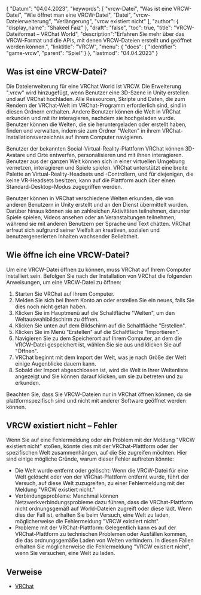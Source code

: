 {
"Datum": "04.04.2023",
  "keywords": [
"vrcw-Datei",
"Was ist eine VRCW-Datei",
"Wie öffnet man eine VRCW-Datei",
"Datei",
"vrcw-Dateierweiterung",
"Verlängerung",
"vrcw existiert nicht"
],
  "author": {
"display_name": "Shakeel Faiz"
},
"draft": "false",
"toc": true,
"title": "VRCW-Dateiformat – VRChat World",
  "description":"Erfahren Sie mehr über das VRCW-Format und die APIs, mit denen VRCW-Dateien erstellt und geöffnet werden können.",
"linktitle": "VRCW",
  "menu": {
    "docs": {
      "identifier": "game-vrcw",
"parent": "Spiel"
}
},
"lastmod": "04.04.2023"
}

## Was ist eine VRCW-Datei?

Die Dateierweiterung für eine VRChat World ist VRCW. Die Erweiterung ".vrcw" wird hinzugefügt, wenn Benutzer eine 3D-Szene in Unity erstellen und auf VRChat hochladen. Alle Ressourcen, Skripte und Daten, die zum Rendern der VRChat-Welt im VRChat-Programm erforderlich sind, sind in diesen Ordnern enthalten. Andere Benutzer können die Welt in VRChat erkunden und mit ihr interagieren, nachdem sie hochgeladen wurde. Benutzer können die Welten, die sie heruntergeladen oder erstellt haben, finden und verwalten, indem sie zum Ordner "Welten" in ihrem VRChat-Installationsverzeichnis auf ihrem Computer navigieren.

Benutzer der bekannten Social-Virtual-Reality-Plattform VRChat können 3D-Avatare und Orte entwerfen, personalisieren und mit ihnen interagieren. Benutzer aus der ganzen Welt können sich in einer virtuellen Umgebung vernetzen, interagieren und Spiele spielen. VRChat unterstützt eine breite Palette an Virtual-Reality-Headsets und -Controllern, und für diejenigen, die keine VR-Headsets besitzen, kann auf die Plattform auch über einen Standard-Desktop-Modus zugegriffen werden.

Benutzer können in VRChat verschiedene Welten erkunden, die von anderen Benutzern in Unity erstellt und an den Dienst übermittelt wurden. Darüber hinaus können sie an zahlreichen Aktivitäten teilnehmen, darunter Spiele spielen, Videos ansehen oder an Veranstaltungen teilnehmen, während sie mit anderen Benutzern per Sprache und Text chatten. VRChat erfreut sich aufgrund seiner Vielfalt an kreativen, sozialen und benutzergenerierten Inhalten wachsender Beliebtheit.

## Wie öffne ich eine VRCW-Datei?

Um eine VRCW-Datei öffnen zu können, muss VRChat auf Ihrem Computer installiert sein. Befolgen Sie nach der Installation von VRChat die folgenden Anweisungen, um eine VRCW-Datei zu öffnen:

1. Starten Sie VRChat auf Ihrem Computer.
2. Melden Sie sich bei Ihrem Konto an oder erstellen Sie ein neues, falls Sie dies noch nicht getan haben.
3. Klicken Sie im Hauptmenü auf die Schaltfläche "Welten", um den Weltauswahlbildschirm zu öffnen.
4. Klicken Sie unten auf dem Bildschirm auf die Schaltfläche "Erstellen".
5. Klicken Sie im Menü "Erstellen" auf die Schaltfläche "Importieren".
6. Navigieren Sie zu dem Speicherort auf Ihrem Computer, an dem die VRCW-Datei gespeichert ist, wählen Sie sie aus und klicken Sie auf "Öffnen".
7. VRChat beginnt mit dem Import der Welt, was je nach Größe der Welt einige Augenblicke dauern kann.
8. Sobald der Import abgeschlossen ist, wird die Welt in Ihrer Weltenliste angezeigt und Sie können darauf klicken, um sie zu betreten und zu erkunden.

Beachten Sie, dass Sie VRCW-Dateien nur in VRChat öffnen können, da sie plattformspezifisch sind und nicht mit anderer Software geöffnet werden können.

## VRCW existiert nicht – Fehler

Wenn Sie auf eine Fehlermeldung oder ein Problem mit der Meldung "VRCW existiert nicht" stoßen, könnte dies mit der VRChat-Plattform oder der spezifischen Welt zusammenhängen, auf die Sie zugreifen möchten. Hier sind einige mögliche Gründe, warum dieser Fehler auftreten könnte:

- Die Welt wurde entfernt oder gelöscht: Wenn die VRCW-Datei für eine Welt gelöscht oder von der VRChat-Plattform entfernt wurde, führt der Versuch, auf diese Welt zuzugreifen, zu einer Fehlermeldung mit der Meldung "VRCW existiert nicht."
- Verbindungsprobleme: Manchmal können Netzwerkverbindungsprobleme dazu führen, dass die VRChat-Plattform nicht ordnungsgemäß auf World-Dateien zugreift oder diese lädt. Wenn dies der Fall ist, erhalten Sie beim Versuch, eine Welt zu laden, möglicherweise die Fehlermeldung "VRCW existiert nicht".
- Probleme mit der VRChat-Plattform: Gelegentlich kann es auf der VRChat-Plattform zu technischen Problemen oder Ausfällen kommen, die das ordnungsgemäße Laden von Welten verhindern. In diesen Fällen erhalten Sie möglicherweise die Fehlermeldung "VRCW existiert nicht", wenn Sie versuchen, eine Welt zu laden.

## Verweise
* [VRChat](https://en.wikipedia.org/wiki/VRChat)

